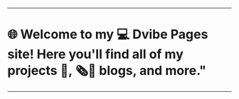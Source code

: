 ----
# 🌐 Welcome to my 💻 Dvibe Pages site! Here you'll find all of my  projects 🍉, 🗞📂 blogs, and more."


---

